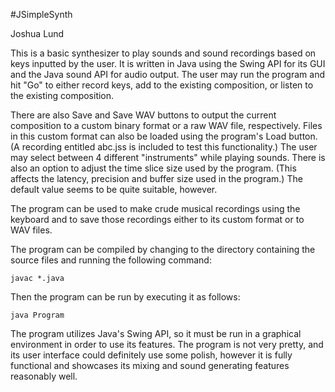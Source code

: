 #JSimpleSynth

Joshua Lund

This is a basic synthesizer to play sounds and sound recordings based on keys
inputted by the user.  It is written in Java using the Swing API for its GUI
and the Java sound API for audio output.  The user may run the program and hit
"Go" to either record keys, add to the existing composition, or listen to the
existing composition.

There are also Save and Save WAV buttons to output the current composition to
a custom binary format or a raw WAV file, respectively.  Files in this custom
format can also be loaded using the program's Load button.  (A recording
entitled abc.jss is included to test this functionality.)  The user may select
between 4 different "instruments" while playing sounds.  There is also an
option to adjust the time slice size used by the program.  (This affects the
latency, precision and buffer size used in the program.)  The default value
seems to be quite suitable, however.

The program can be used to make crude musical recordings using the keyboard
and to save those recordings either to its custom format or to WAV files.

The program can be compiled by changing to the directory containing the source
files and running the following command:

    javac *.java

Then the program can be run by executing it as follows:

    java Program

The program utilizes Java's Swing API, so it must be run in a graphical
environment in order to use its features.  The program is not very pretty, and
its user interface could definitely use some polish, however it is fully
functional and showcases its mixing and sound generating features reasonably
well.
